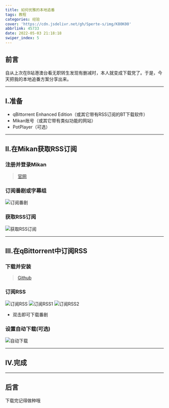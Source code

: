 ```yaml
---
title: 如何优雅的本地追番
tags: 教程
categories: 经验
cover: 'https://cdn.jsdelivr.net/gh/Sperte-s/img/K80K00'
abbrlink: 45733
date: 2022-05-03 21:18:18
swiper_index: 5
---
```


## 前言

自从上次在B站港澳台看无职转生发现有删减时，本人就变成下载党了。于是，今天把我的本地追番方案分享出来。

---------------

## Ⅰ.准备

- qBittorrent Enhanced Edition（或其它带有RSS订阅的BT下载软件）
- Mikan账号（或其它带有类似功能的网站）
- PotPlayer（可选）

---------------

## Ⅱ.在Mikan获取RSS订阅

### 注册并登录Mikan

> [官网](https://mikanani.me/)

### 订阅番剧或字幕组

![订阅番剧][1]

### 获取RSS订阅

![获取RSS订阅][2]

---------------

## Ⅲ.在qBittorrent中订阅RSS

### 下载并安装

> [Github](https://github.com/c0re100/qBittorrent-Enhanced-Edition/releases/)

### 订阅RSS

![订阅RSS][3]
![订阅RSS1][4]
![订阅RSS2][5]

- 双击即可下载番剧

### 设置自动下载(可选)

![自动下载][6]

---------------

## Ⅳ.完成

---------------

## 后言

下载完记得做种哦

[1]:https://cdn.jsdelivr.net/gh/Sperte-s/img/GGmPS8
[2]:https://cdn.jsdelivr.net/gh/Sperte-s/img/DuL0SS
[3]:https://cdn.jsdelivr.net/gh/Sperte-s/img/1yrjf9
[4]:https://cdn.jsdelivr.net/gh/Sperte-s/img/5GmPiP
[5]:https://cdn.jsdelivr.net/gh/Sperte-s/img/08qPCK
[6]:https://cdn.jsdelivr.net/gh/Sperte-s/img/L8qXP4
